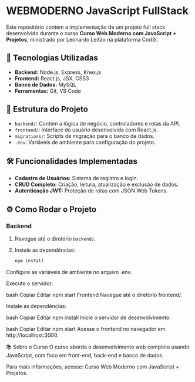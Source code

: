 # WEBMODERNO JavaScript FullStack

Este repositório contém a implementação de um projeto full stack desenvolvido durante o curso **Curso Web Moderno com JavaScript + Projetos**, ministrado por Leonardo Leitão na plataforma Cod3r.

## 🚀 Tecnologias Utilizadas

- **Backend:** Node.js, Express, Knex.js
- **Frontend:** React.js, JSX, CSS3
- **Banco de Dados:** MySQL
- **Ferramentas:** Git, VS Code

## 📁 Estrutura do Projeto

- `backend/`: Contém a lógica de negócio, controladores e rotas da API.
- `frontend/`: Interface do usuário desenvolvida com React.js.
- `migrations/`: Scripts de migração para o banco de dados.
- `.env`: Variáveis de ambiente para configuração do projeto.

## 🛠️ Funcionalidades Implementadas

- **Cadastro de Usuários:** Sistema de registro e login.
- **CRUD Completo:** Criação, leitura, atualização e exclusão de dados.
- **Autenticação JWT:** Proteção de rotas com JSON Web Tokens.

## ⚙️ Como Rodar o Projeto

### Backend

1. Navegue até o diretório `backend/`.
2. Instale as dependências:

   ```bash
   npm install
Configure as variáveis de ambiente no arquivo .env.

Execute o servidor:

bash
Copiar
Editar
npm start
Frontend
Navegue até o diretório frontend/.

Instale as dependências:

bash
Copiar
Editar
npm install
Inicie o servidor de desenvolvimento:

bash
Copiar
Editar
npm start
Acesse o frontend no navegador em http://localhost:3000.

📚 Sobre o Curso
O curso aborda o desenvolvimento web completo usando JavaScript, com foco em front-end, back-end e banco de dados.

Para mais informações, acesse: Curso Web Moderno com JavaScript + Projetos.
